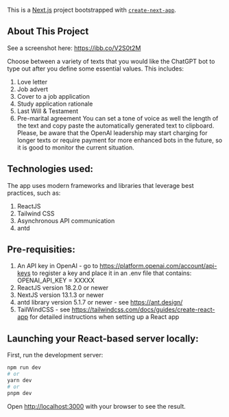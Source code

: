 This is a [Next.js](https://nextjs.org/) project bootstrapped with [`create-next-app`](https://github.com/vercel/next.js/tree/canary/packages/create-next-app).

## About This Project

See a screenshot here: https://ibb.co/V2S0t2M

Choose between a variety of texts that you would like the ChatGPT bot to type out after you define some essential values. This includes:
1. Love letter
2. Job advert
3. Cover to a job application
4. Study application rationale
5. Last Will & Testament
6. Pre-marital agreement
You can set a tone of voice as well the length of the text and copy paste the automatically generated text to clipboard.
Please, be aware that the OpenAI leadership may start charging for longer texts or require payment for more enhanced bots in the future, so it is good to monitor the current situation.


## Technologies used:

The app uses modern frameworks and libraries that leverage best practices, such as:
1. ReactJS
2. Tailwind CSS
3. Asynchronous API communication
4. antd

## Pre-requisities:

1. An API key in OpenAI - go to https://platform.openai.com/account/api-keys to register a key and place it in an .env file that contains: OPENAI_API_KEY = XXXXX
2. ReactJS version 18.2.0 or newer
3. NextJS version 13.1.3 or newer
4. antd library version 5.1.7 or newer - see https://ant.design/
5. TailWindCSS - see https://tailwindcss.com/docs/guides/create-react-app for detailed instructions when setting up a React app

## Launching your React-based server locally:

First, run the development server:

```bash
npm run dev
# or
yarn dev
# or
pnpm dev
```

Open [http://localhost:3000](http://localhost:3000) with your browser to see the result.
